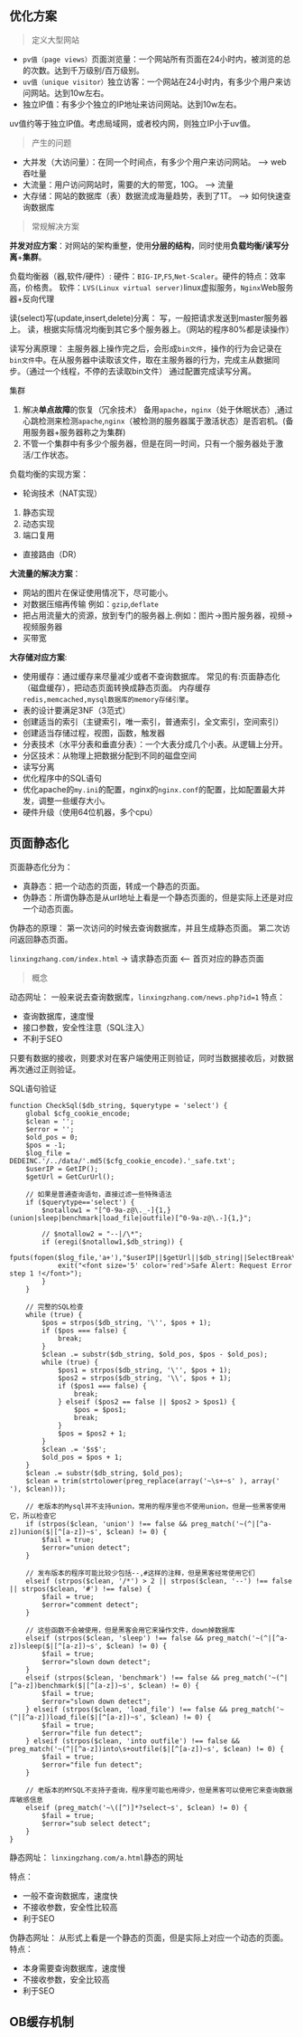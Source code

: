 
## 优化方案

> 定义大型网站

- `pv值（page views）`页面浏览量：一个网站所有页面在24小时内，被浏览的总的次数。达到千万级别/百万级别。
- `uv值（unique visitor）`独立访客：一个网站在24小时内，有多少个用户来访问网站。达到10w左右。
- 独立IP值：有多少个独立的IP地址来访问网站。达到10w左右。

uv值约等于独立IP值。考虑局域网，或者校内网，则独立IP小于uv值。


> 产生的问题

- 大并发（大访问量）：在同一个时间点，有多少个用户来访问网站。 --> web吞吐量
- 大流量：用户访问网站时，需要的大的带宽，10G。 --> 流量
- 大存储：网站的数据库（表）数据流成海量趋势，表到了1T。 --> 如何快速查询数据库

> 常规解决方案

**并发对应方案**：对网站的架构重整，使用**分层的结构**，同时使用**负载均衡/读写分离**+**集群**。

负载均衡器（器,软件/硬件）:
硬件：`BIG-IP`,`F5`,`Net-Scaler`。硬件的特点：效率高，价格贵。
软件：`LVS(Linux virtual server)`linux虚拟服务，`Nginx`Web服务器+反向代理

读(select)写(update,insert,delete)分离：
写，一般把请求发送到master服务器上。
读，根据实际情况均衡到其它多个服务器上。（网站的程序80%都是读操作）

读写分离原理：
主服务器上操作完之后，会形成`bin文件`，操作的行为会记录在`bin文件`中。在从服务器中读取该文件，取在主服务器的行为，完成主从数据同步。（通过一个线程，不停的去读取bin文件）
通过配置完成读写分离。


集群
1. 解决**单点故障**的恢复（冗余技术）
    备用`apache`，`nginx`（处于休眠状态）,通过心跳检测来检测`apache`,`nginx`（被检测的服务器属于激活状态）是否宕机。(备用服务器+服务器称之为集群)
2. 不管一个集群中有多少个服务器，但是在同一时间，只有一个服务器处于激活/工作状态。


负载均衡的实现方案：
- 轮询技术（NAT实现）
1. 静态实现
2. 动态实现
3. 端口复用
- 直接路由（DR）


**大流量的解决方案**：

- 网站的图片在保证使用情况下，尽可能小。
- 对数据压缩再传输 例如：`gzip`,`deflate`
- 把占用流量大的资源，放到专门的服务器上.例如：图片->图片服务器，视频->视频服务器
- 买带宽


**大存储对应方案**:

- 使用缓存：通过缓存来尽量减少或者不查询数据库。
    常见的有:页面静态化（磁盘缓存），把动态页面转换成静态页面。 内存缓存`redis,memcached,mysql数据库的memory存储引擎`。
- 表的设计要满足3NF（3范式）
- 创建适当的索引（主键索引，唯一索引，普通索引，全文索引，空间索引）
- 创建适当存储过程，视图，函数，触发器
- 分表技术（水平分表和垂直分表）：一个大表分成几个小表。从逻辑上分开。
- 分区技术：从物理上把数据分配到不同的磁盘空间  
- 读写分离
- 优化程序中的SQL语句
- 优化apache的`my.ini`的配置，nginx的`nginx.conf`的配置，比如配置最大并发，调整一些缓存大小。
- 硬件升级（使用64位机器，多个cpu）


## 页面静态化

页面静态化分为：
- 真静态：把一个动态的页面，转成一个静态的页面。
- 伪静态：所谓伪静态是从url地址上看是一个静态页面的，但是实际上还是对应一个动态页面。
    
伪静态的原理：
第一次访问的时候去查询数据库，并且生成静态页面。
第二次访问返回静态页面。

`linxingzhang.com/index.html` -> 请求静态页面 <-- 首页对应的静态页面

> 概念

动态网址：
一般来说去查询数据库，`linxingzhang.com/news.php?id=1`
特点：
- 查询数据库，速度慢
- 接口参数，安全性注意（SQL注入）
- 不利于SEO

只要有数据的接收，则要求对在客户端使用正则验证，同时当数据接收后，对数据再次通过正则验证。

SQL语句验证
```
function CheckSql($db_string, $querytype = 'select') {
    global $cfg_cookie_encode;
    $clean = '';
    $error = '';
    $old_pos = 0;
    $pos = -1;
    $log_file = DEDEINC.'/../data/'.md5($cfg_cookie_encode).'_safe.txt';
    $userIP = GetIP();
    $getUrl = GetCurUrl();

    // 如果是普通查询语句，直接过滤一些特殊语法
    if ($querytype=='select') {
        $notallow1 = "[^0-9a-z@\._-]{1,}(union|sleep|benchmark|load_file|outfile)[^0-9a-z@\.-]{1,}";

        // $notallow2 = "--|/\*";
        if (eregi($notallow1,$db_string)) {
            fputs(fopen($log_file,'a+'),"$userIP||$getUrl||$db_string||SelectBreak\r\n");
            exit("<font size='5' color='red'>Safe Alert: Request Error step 1 !</font>");
        }
    }

    // 完整的SQL检查
    while (true) {
        $pos = strpos($db_string, '\'', $pos + 1);
        if ($pos === false) {
            break;
        }
        $clean .= substr($db_string, $old_pos, $pos - $old_pos);
        while (true) {
            $pos1 = strpos($db_string, '\'', $pos + 1);
            $pos2 = strpos($db_string, '\\', $pos + 1);
            if ($pos1 === false) {
                break;
            } elseif ($pos2 == false || $pos2 > $pos1) {
                $pos = $pos1;
                break;
            }
            $pos = $pos2 + 1;
        }
        $clean .= '$s$';
        $old_pos = $pos + 1;
    }
    $clean .= substr($db_string, $old_pos);
    $clean = trim(strtolower(preg_replace(array('~\s+~s' ), array(' '), $clean)));

    // 老版本的Mysql并不支持union，常用的程序里也不使用union，但是一些黑客使用它，所以检查它
    if (strpos($clean, 'union') !== false && preg_match('~(^|[^a-z])union($|[^[a-z])~s', $clean) != 0) {
        $fail = true;
        $error="union detect";
    }

    // 发布版本的程序可能比较少包括--,#这样的注释，但是黑客经常使用它们
    elseif (strpos($clean, '/*') > 2 || strpos($clean, '--') !== false || strpos($clean, '#') !== false) {
        $fail = true;
        $error="comment detect";
    }

    // 这些函数不会被使用，但是黑客会用它来操作文件，down掉数据库
    elseif (strpos($clean, 'sleep') !== false && preg_match('~(^|[^a-z])sleep($|[^[a-z])~s', $clean) != 0) {
        $fail = true;
        $error="slown down detect";
    }
    elseif (strpos($clean, 'benchmark') !== false && preg_match('~(^|[^a-z])benchmark($|[^[a-z])~s', $clean) != 0) {
        $fail = true;
        $error="slown down detect";
    } elseif (strpos($clean, 'load_file') !== false && preg_match('~(^|[^a-z])load_file($|[^[a-z])~s', $clean) != 0) {
        $fail = true;
        $error="file fun detect";
    } elseif (strpos($clean, 'into outfile') !== false && preg_match('~(^|[^a-z])into\s+outfile($|[^[a-z])~s', $clean) != 0) {
        $fail = true;
        $error="file fun detect";
    }

    // 老版本的MYSQL不支持子查询，程序里可能也用得少，但是黑客可以使用它来查询数据库敏感信息
    elseif (preg_match('~\([^)]*?select~s', $clean) != 0) {
        $fail = true;
        $error="sub select detect";
    }
}
```

静态网址：
`linxingzhang.com/a.html`静态的网址

特点：
- 一般不查询数据库，速度快
- 不接收参数，安全性比较高
- 利于SEO

伪静态网址：
从形式上看是一个静态的页面，但是实际上对应一个动态的页面。
特点：
- 本身需要查询数据库，速度慢
- 不接收参数，安全比较高
- 利于SEO


## OB缓存机制



